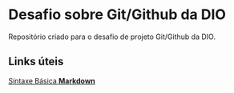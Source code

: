 # Desafio sobre Git/Github da DIO
Repositório criado para o desafio de projeto Git/Github da DIO.
## Links úteis
[Sintaxe Básica **Markdown**](https://markdown.net.br/sintaxe-basica/)
